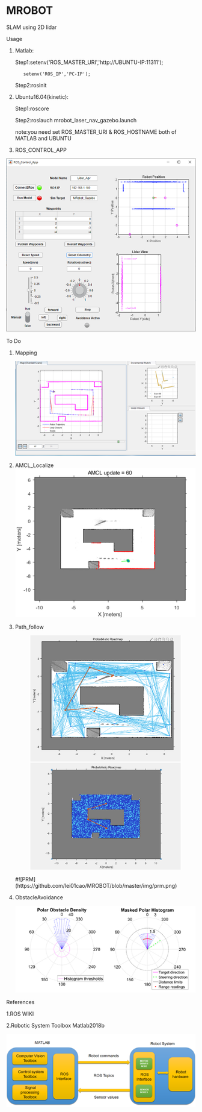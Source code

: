 # MROBOT 
SLAM using 2D lidar 

Usage

1. Matlab:

	Step1:setenv('ROS_MASTER_URI','http://UBUNTU-IP:11311');
	
	      setenv('ROS_IP','PC-IP');
	      
	Step2:rosinit

2. Ubuntu16.04(kinetic):

	Step1:roscore
	
	Step2:roslauch mrobot_laser_nav_gazebo.launch
	
	note:you need set ROS_MASTER_URI & ROS_HOSTNAME  both of MATLAB and UBUNTU

3. ROS_CONTROL_APP

![MATLAB_ROS_APP](https://github.com/lei01cao/MROBOT/blob/master/img/MATLAB_ROS_APP.png)

To Do

1. Mapping

	![MAPPING](https://github.com/lei01cao/MROBOT/blob/master/img/mapping.png)
2. AMCL_Localize
	![AMCL](https://github.com/lei01cao/MROBOT/blob/master/img/AMCL.png)
3. Path_follow
	<figure class="half">
    <img src="https://github.com/lei01cao/MROBOT/blob/master/img/prm-500.png">
    <img src="https://github.com/lei01cao/MROBOT/blob/master/img/prm-5000.png">
	</figure>
	#![PRM](https://github.com/lei01cao/MROBOT/blob/master/img/prm.png)
4. ObstacleAvoidance

	![VFH](https://github.com/lei01cao/MROBOT/blob/master/img/vfh.png)

References 

1.ROS WIKI 

2.Robotic System Toolbox Matlab2018b

![MATLAB_ROS](https://github.com/lei01cao/MROBOT/blob/master/img/matlab-ros.png)
